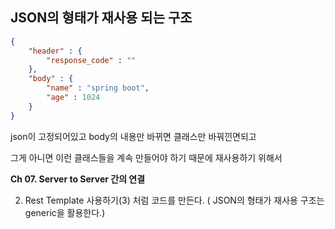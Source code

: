 

## JSON의 형태가 재사용 되는 구조

```json
{
	"header" : {
        "response_code" : ""
    },
    "body" : {
        "name" : "spring boot",
        "age" : 1024
    }
}
```

json이 고정되어있고 body의 내용만 바뀌면 클래스만 바꿔낀면되고

그게 아니면 이런 클래스들을 계속 만들어야 하기 때문에 재사용하기 위해서 

**Ch 07. Server to Server 간의 연결**

2. Rest Template 사용하기(3) 처럼 코드를 만든다. ( JSON의 형태가 재사용 구조는 generic을 활용한다.) 